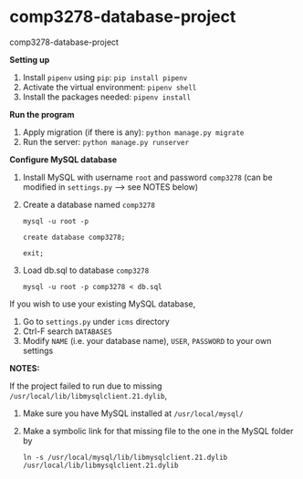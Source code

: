 # comp3278-database-project

comp3278-database-project

**Setting up**

1. Install `pipenv` using `pip`: `pip install pipenv`
2. Activate the virtual environment: `pipenv shell`
3. Install the packages needed: `pipenv install`

**Run the program**
1. Apply migration (if there is any): `python manage.py migrate`
2. Run the server: `python manage.py runserver`

**Configure MySQL database**

1. Install MySQL with username `root` and password `comp3278` (can be modified in `settings.py` --> see NOTES below)
2. Create a database named `comp3278`

   `mysql -u root -p`

   `create database comp3278;`

   `exit;`

3. Load db.sql to database `comp3278`

   `mysql -u root -p comp3278 < db.sql`

If you wish to use your existing MySQL database,
1. Go to `settings.py` under `icms` directory
2. Ctrl-F search `DATABASES`
3. Modify `NAME` (i.e. your database name), `USER`, `PASSWORD` to your own settings

**NOTES:**

If the project failed to run due to missing `/usr/local/lib/libmysqlclient.21.dylib`,

1. Make sure you have MySQL installed at `/usr/local/mysql/`
2. Make a symbolic link for that missing file to the one in the MySQL folder by
   
   `ln -s /usr/local/mysql/lib/libmysqlclient.21.dylib /usr/local/lib/libmysqlclient.21.dylib`



